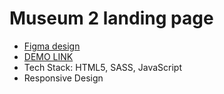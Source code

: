 # Museum 2 landing page
* [Figma design](https://www.figma.com/file/i8XiqSgs44QEVPHuMbkNO2/museum-prototype?node-id=323%3A1957) 
* [DEMO LINK](https://alexmogwaiii.github.io/MuseumLp/)
* Tech Stack: HTML5, SASS, JavaScript
* Responsive Design 

